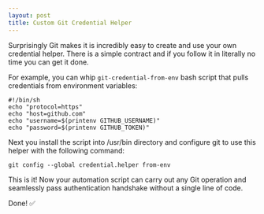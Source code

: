 ```yaml
---
layout: post
title: Custom Git Credential Helper
---
```

Surprisingly Git makes it is incredibly easy to create and use your own credential helper. There is a simple contract and if you follow it in literally no time you can get it done.

For example, you can whip `git-credential-from-env` bash script that pulls credentials from environment variables:

```
#!/bin/sh
echo "protocol=https"
echo "host=github.com"
echo "username=$(printenv GITHUB_USERNAME)"
echo "password=$(printenv GITHUB_TOKEN)"
```
Next you install the script into /usr/bin directory and configure git to use this helper with the following command:

```
git config --global credential.helper from-env
```
This is it! Now your automation script can carry out any Git operation and seamlessly pass authentication handshake without a single line of code.

Done! ✅
